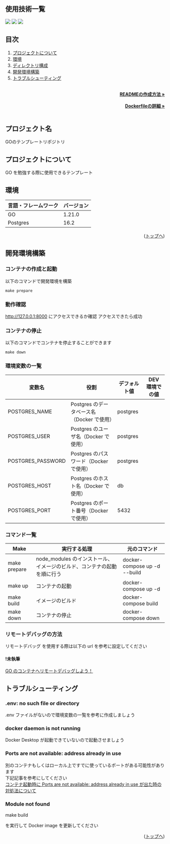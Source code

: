 <div id="top"></div>

## 使用技術一覧

<!-- シールド一覧 -->
<!-- 該当するプロジェクトの中から任意のものを選ぶ-->
<p style="display: inline">
  <!-- バックエンドのフレームワーク一覧 -->
  <!-- バックエンドの言語一覧 -->
  <img src="https://img.shields.io/badge/-Go-76E1FE.svg?logo=go&style=for-the-badge">
  <!-- ミドルウェア一覧 -->
  <img src="https://img.shields.io/badge/-Nginx-269539.svg?logo=nginx&style=for-the-badge">
  <img src="https://img.shields.io/badge/-Postgresql-336791.svg?logo=postgresql&style=for-the-badge&logoColor=white">
</p>

## 目次

1. [プロジェクトについて](#プロジェクトについて)
2. [環境](#環境)
3. [ディレクトリ構成](#ディレクトリ構成)
4. [開発環境構築](#開発環境構築)
5. [トラブルシューティング](#トラブルシューティング)

<!-- READMEの作成方法のドキュメントのリンク -->
<br />
<div align="right">
    <a href="READMEの作成方法のリンク"><strong>READMEの作成方法 »</strong></a>
</div>
<br />
<!-- Dockerfileのドキュメントのリンク -->
<div align="right">
    <a href="Dockerfileの詳細リンク"><strong>Dockerfileの詳細 »</strong></a>
</div>
<br />
<!-- プロジェクト名を記載 -->

## プロジェクト名

GOのテンプレートリポジトリ

<!-- プロジェクトについて -->

## プロジェクトについて

GO を勉強する際に使用できるテンプレート

## 環境

<!-- 言語、フレームワーク、ミドルウェア、インフラの一覧とバージョンを記載 -->

| 言語・フレームワーク | バージョン |
| -------------------- | ---------- |
| GO                   | 1.21.0     |
| Postgres             | 16.2       |

<p align="right">(<a href="#top">トップへ</a>)</p>

## 開発環境構築

<!-- コンテナの作成方法、パッケージのインストール方法など、開発環境構築に必要な情報を記載 -->

### コンテナの作成と起動
以下のコマンドで開発環境を構築

```
make prepare
```

### 動作確認

http://127.0.0.1:8000 にアクセスできるか確認
アクセスできたら成功

### コンテナの停止

以下のコマンドでコンテナを停止することができます

```
make down
```

### 環境変数の一覧

| 変数名            | 役割                                       | デフォルト値 | DEV 環境での値 |
| ----------------- | ------------------------------------------ | ------------ | -------------- |
| POSTGRES_NAME     | Postgres のデータベース名（Docker で使用） | postgres     |                |
| POSTGRES_USER     | Postgres のユーザ名（Docker で使用）       | postgres     |                |
| POSTGRES_PASSWORD | Postgres のパスワード（Docker で使用）     | postgres     |                |
| POSTGRES_HOST     | Postgres のホスト名（Docker で使用）       | db           |                |
| POSTGRES_PORT     | Postgres のポート番号（Docker で使用）     | 5432         |                |

### コマンド一覧

| Make          | 実行する処理                                                            | 元のコマンド                                                              |
| ------------- | ----------------------------------------------------------------------- | ------------------------------------------------------------------------- |
| make prepare  | node_modules のインストール、イメージのビルド、コンテナの起動を順に行う | docker-compose up -d --build |
| make up       | コンテナの起動                                                          | docker-compose up -d                                                      |
| make build    | イメージのビルド                                                        | docker-compose build                                                      |
| make down     | コンテナの停止                                                          | docker-compose down                                                       |

### リモートデバッグの方法

リモートデバッグ を使用する際は以下の url を参考に設定してください<br>

#### !未執筆

[GO のコンテナへリモートデバッグしよう！](https://qiita.com/shun198/items/9e4fcb4479385217c323)

## トラブルシューティング

### .env: no such file or directory

.env ファイルがないので環境変数の一覧を参考に作成しましょう

### docker daemon is not running

Docker Desktop が起動できていないので起動させましょう

### Ports are not available: address already in use

別のコンテナもしくはローカル上ですでに使っているポートがある可能性があります
<br>
下記記事を参考にしてください
<br>
[コンテナ起動時に Ports are not available: address already in use が出た時の対処法について](https://qiita.com/shun198/items/ab6eca4bbe4d065abb8f)

### Module not found

make build

を実行して Docker image を更新してください

<p align="right">(<a href="#top">トップへ</a>)</p>
